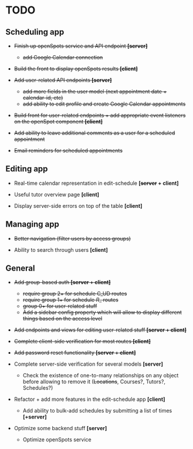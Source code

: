 # TODO #

## Scheduling app ##

* ~~Finish up openSpots service and API endpoint **[server]**~~
  - ~~add Google Calendar connection~~

* ~~Build the front to display openSpots results **[client]**~~

* ~~Add user-related API endpoints **[server]**~~
  - ~~add more fields in the user model (next appointment date + calendar-id, etc)~~
  - ~~add ability to edit profile and create Google Calendar appointments~~

* ~~Build front for user-related endpoints + add appropriate event listeners on the openSpot component **[client]**~~

* ~~Add ability to leave additional comments as a user for a scheduled appointment~~

* ~~Email reminders for scheduled appointments~~


## Editing app ##

* Real-time calendar representation in edit-schedule **[~~server~~ + client]**

* Useful tutor overview page **[client]**

* Display server-side errors on top of the table **[client]**

## Managing app ##

* ~~Better navigation (filter users by access groups)~~

* Ability to search through users **[client]**

## General ##

* ~~Add group-based auth **[server + client]**~~
  - ~~require group 2+ for schedule C_UD routes~~
  - ~~require group 1+ for schedule _R__ routes~~
  - ~~group 0+ for user-related stuff~~
  - ~~Add a sidebar config property which will allow to display different things based on the access level~~

* ~~Add endpoints and views for editing user-related stuff **[server + client]**~~

* ~~Complete client-side verification for most routes **[client]**~~

* ~~Add password reset functionality **[server + client]**~~

* Complete server-side verification for several models **[server]**
  - Check the existence of one-to-many relationships on any object before allowing to remove it (~~Locations~~, Courses?, Tutors?, Schedules?)

* Refactor + add more features in the edit-schedule app **[client]**
  - Add ability to bulk-add schedules by submitting a list of times **[+server]**

* Optimize some backend stuff **[server]**
  - Optimize openSpots service
